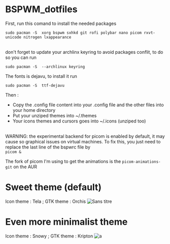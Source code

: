 # BSPWM_dotfiles
First, run this comand to install the needed packages 
```
sudo pacman -S  xorg bspwm sxhkd git rofi polybar nano picom rxvt-unicode nitrogen lxappearance
```
<br /> don't forget to update your archlinx keyring to avoid packages conflit, to do so you can run <br />
```phython
sudo pacman -S  --archlinux keyring
```



<p> The fonts is dejavu, to install it run 

```
sudo pacman -S  ttf-dejavu
```
</p>

<p>Then : </p> 
<ul>
<li /> Copy the .config file content into your .config file and the other files into your home directory
<li /> Put your unziped themes into ~/.themes 
<li /> Your icons themes and cursors goes into ~/.icons (unziped too) </ul>

<br /> WARNING: the experimental backend for picom is enabled by default, it may cause so graphical issues on virtual machines. To fix this, you just need to replace the last line of the bspwrc file by <br />
```picom & ```

The fork of picom I'm using to get the animations is the 
```picom-animations-git``` on the AUR


# Sweet theme (default)
Icon theme : Tela ; GTK theme : Orchis
![Sans titre](https://user-images.githubusercontent.com/98690904/181194499-f298fb9f-2d8e-46ab-86ce-c0636a112f9e.png)



# Even more minimalist theme
Icon theme : Snowy ; GTK theme : Kripton
![a](https://user-images.githubusercontent.com/98690904/181876901-dce945ba-e76f-4baa-b2ab-dc15e95de480.png)
